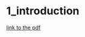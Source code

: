 # 1_introduction

[link to the pdf](https://learningcentral.cf.ac.uk/bbcswebdav/pid-4448637-dt-content-rid-7827944_2/courses/1718-CM6114/1_Introduction.pdf)
